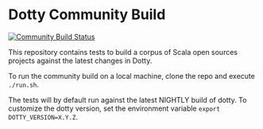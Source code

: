 # Dotty Community Build
[![Community Build Status](https://travis-ci.org/lampepfl/dotty-community-build.svg?branch=master)](https://travis-ci.org/lampepfl/dotty-community-build)


This repository contains tests to build a corpus of Scala open sources projects
against the latest changes in Dotty.

To run the community build on a local machine, clone the repo and execute `./run.sh`.

The tests will by default run against the latest NIGHTLY build of dotty.
To customize the dotty version, set the environment variable `export DOTTY_VERSION=X.Y.Z`.
